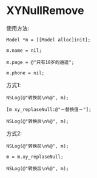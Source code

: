 # XYNullRemove


使用方法:

    Model *m = [[Model alloc]init];  

    m.name = nil;  

    m.page = @"只有18岁的逍遥";  

    m.phone = nil;  

方式1:

     
    
    NSLog(@"转换前\n%@", m);
    
    [m xy_replaseNull:@"－替换值－"];
    
    NSLog(@"转换后\n%@", m);

方式2:  

    NSLog(@"转换前\n%@", m);  
    
    m = m.xy_replaseNull;  
    
    NSLog(@"转换后\n%@", m);
